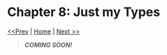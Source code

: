 # Chapter 8: Just my Types

[<<Prev](/section-1/07-rx-specific-operators.md) | [Home](/README.md) | [Next >>](/section-1/09-rxjs-graveyard.md)

> ***COMING SOON!***